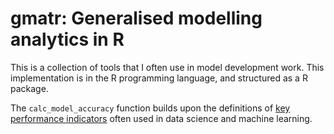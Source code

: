 # gmatr: Generalised modelling analytics in R

This is a collection of tools that I often use in model development work. This implementation is in the R programming language, and structured as a R package.

The `calc_model_accuracy` function builds upon the definitions of [key performance indicators](https://towardsdatascience.com/forecast-kpi-rmse-mae-mape-bias-cdc5703d242d) often used in data science and machine learning.
